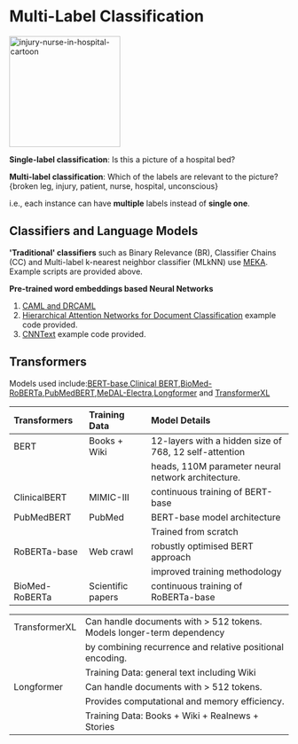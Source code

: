 # Multi-Label Classification

<img src="https://user-images.githubusercontent.com/60803118/132111996-dd029e2c-5d1e-4cb6-b2ef-70180f9d479d.jpeg" alt="injury-nurse-in-hospital-cartoon" width="200"/>


**Single-label classification**: Is this a picture of a hospital bed? 

**Multi-label classification**: Which of the labels are relevant to the picture? 
{broken leg, injury, patient, nurse, hospital, unconscious}

i.e., each instance can have **multiple** labels instead of **single one**.
    
## Classifiers and Language Models

**'Traditional' classifiers** such as Binary Relevance (BR), Classifier Chains (CC) and Multi-label k-nearest neighbor classifier (MLkNN) use [MEKA](http://waikato.github.io/meka/). Example scripts are provided above. 

 **Pre-trained word embeddings based Neural Networks** 
 1. [CAML and DRCAML](https://github.com/jamesmullenbach/caml-mimic)  
 2. [Hierarchical Attention Networks for Document Classification](https://www.cs.cmu.edu/~diyiy/docs/naacl16.pdf) example code provided. 
 3. [CNNText](https://arxiv.org/abs/1408.5882) example code provided. 
 
## Transformers
Models used include:[BERT-base](https://github.com/google-research/bert),[Clinical BERT](https://github.com/EmilyAlsentzer/clinicalBERT),[BioMed-RoBERTa](https://huggingface.co/allenai/biomed_roberta_base),[PubMedBERT](https://microsoft.github.io/BLURB/models.html),[MeDAL-Electra](https://github.com/BruceWen120/medal),[Longformer](https://github.com/allenai/longformer) and [TransformerXL](https://github.com/kimiyoung/transformer-xl)

|Transformers |  Training Data | Model Details |
| :------ | :-------- | :-------- |
| BERT | Books + Wiki  | 12-layers with a hidden size of 768, 12 self-attention|
| | |   heads,  110M parameter neural network architecture. |
| ClinicalBERT | MIMIC-III | continuous training of BERT-base |
| PubMedBERT | PubMed | BERT-base model architecture | 
| | |  Trained from scratch  |
| RoBERTa-base | Web crawl | robustly optimised BERT approach | 
| | | improved training methodology |
| BioMed-RoBERTa | Scientific papers | continuous training of RoBERTa-base |

| | |
| :------ | :-------- |
| TransformerXL   | Can handle documents with > 512 tokens. Models longer-term dependency |
| | by combining recurrence and relative positional encoding. |
| | Training Data: general text including Wiki |
| Longformer | Can handle documents with > 512 tokens. |
| | Provides computational and memory efficiency. |
| | Training Data: Books + Wiki + Realnews + Stories |
 
